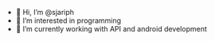 - 👋 Hi, I’m @sjariph
- 👀 I’m interested in programming
- 🌱 I’m currently working with API and android development
<!-- - 📫 How to reach me ... -->

<!---
sjariph/sjariph is a ✨ special ✨ repository because its `README.md` (this file) appears on your GitHub profile.
You can click the Preview link to take a look at your changes.
--->
